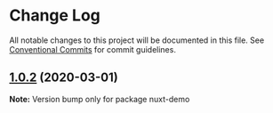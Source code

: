 # Change Log

All notable changes to this project will be documented in this file.
See [Conventional Commits](https://conventionalcommits.org) for commit guidelines.

## [1.0.2](https://github.com/dmijatovic/dv4all-wcp-lerna/compare/nuxt-demo@1.0.1...nuxt-demo@1.0.2) (2020-03-01)

**Note:** Version bump only for package nuxt-demo
